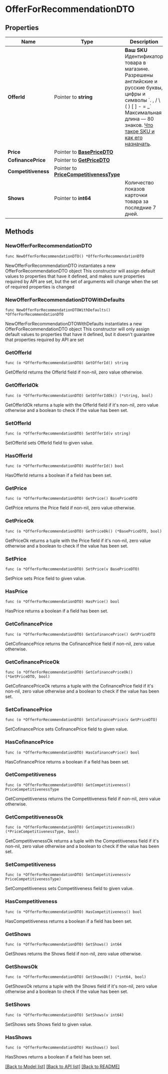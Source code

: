 # OfferForRecommendationDTO

## Properties

Name | Type | Description | Notes
------------ | ------------- | ------------- | -------------
**OfferId** | Pointer to **string** |   **Ваш SKU**  Идентификатор товара в магазине. Разрешены английские и русские буквы, цифры и символы &#x60;. , / \\ ( ) [ ] - &#x3D; _&#x60;  Максимальная длина — 80 знаков.  [Что такое SKU и как его назначать](https://yandex.ru/support/marketplace/assortment/add/index.html#fields).  | [optional] 
**Price** | Pointer to [**BasePriceDTO**](BasePriceDTO.md) |  | [optional] 
**CofinancePrice** | Pointer to [**GetPriceDTO**](GetPriceDTO.md) |  | [optional] 
**Competitiveness** | Pointer to [**PriceCompetitivenessType**](PriceCompetitivenessType.md) |  | [optional] 
**Shows** | Pointer to **int64** | Количество показов карточки товара за последние 7 дней. | [optional] 

## Methods

### NewOfferForRecommendationDTO

`func NewOfferForRecommendationDTO() *OfferForRecommendationDTO`

NewOfferForRecommendationDTO instantiates a new OfferForRecommendationDTO object
This constructor will assign default values to properties that have it defined,
and makes sure properties required by API are set, but the set of arguments
will change when the set of required properties is changed

### NewOfferForRecommendationDTOWithDefaults

`func NewOfferForRecommendationDTOWithDefaults() *OfferForRecommendationDTO`

NewOfferForRecommendationDTOWithDefaults instantiates a new OfferForRecommendationDTO object
This constructor will only assign default values to properties that have it defined,
but it doesn't guarantee that properties required by API are set

### GetOfferId

`func (o *OfferForRecommendationDTO) GetOfferId() string`

GetOfferId returns the OfferId field if non-nil, zero value otherwise.

### GetOfferIdOk

`func (o *OfferForRecommendationDTO) GetOfferIdOk() (*string, bool)`

GetOfferIdOk returns a tuple with the OfferId field if it's non-nil, zero value otherwise
and a boolean to check if the value has been set.

### SetOfferId

`func (o *OfferForRecommendationDTO) SetOfferId(v string)`

SetOfferId sets OfferId field to given value.

### HasOfferId

`func (o *OfferForRecommendationDTO) HasOfferId() bool`

HasOfferId returns a boolean if a field has been set.

### GetPrice

`func (o *OfferForRecommendationDTO) GetPrice() BasePriceDTO`

GetPrice returns the Price field if non-nil, zero value otherwise.

### GetPriceOk

`func (o *OfferForRecommendationDTO) GetPriceOk() (*BasePriceDTO, bool)`

GetPriceOk returns a tuple with the Price field if it's non-nil, zero value otherwise
and a boolean to check if the value has been set.

### SetPrice

`func (o *OfferForRecommendationDTO) SetPrice(v BasePriceDTO)`

SetPrice sets Price field to given value.

### HasPrice

`func (o *OfferForRecommendationDTO) HasPrice() bool`

HasPrice returns a boolean if a field has been set.

### GetCofinancePrice

`func (o *OfferForRecommendationDTO) GetCofinancePrice() GetPriceDTO`

GetCofinancePrice returns the CofinancePrice field if non-nil, zero value otherwise.

### GetCofinancePriceOk

`func (o *OfferForRecommendationDTO) GetCofinancePriceOk() (*GetPriceDTO, bool)`

GetCofinancePriceOk returns a tuple with the CofinancePrice field if it's non-nil, zero value otherwise
and a boolean to check if the value has been set.

### SetCofinancePrice

`func (o *OfferForRecommendationDTO) SetCofinancePrice(v GetPriceDTO)`

SetCofinancePrice sets CofinancePrice field to given value.

### HasCofinancePrice

`func (o *OfferForRecommendationDTO) HasCofinancePrice() bool`

HasCofinancePrice returns a boolean if a field has been set.

### GetCompetitiveness

`func (o *OfferForRecommendationDTO) GetCompetitiveness() PriceCompetitivenessType`

GetCompetitiveness returns the Competitiveness field if non-nil, zero value otherwise.

### GetCompetitivenessOk

`func (o *OfferForRecommendationDTO) GetCompetitivenessOk() (*PriceCompetitivenessType, bool)`

GetCompetitivenessOk returns a tuple with the Competitiveness field if it's non-nil, zero value otherwise
and a boolean to check if the value has been set.

### SetCompetitiveness

`func (o *OfferForRecommendationDTO) SetCompetitiveness(v PriceCompetitivenessType)`

SetCompetitiveness sets Competitiveness field to given value.

### HasCompetitiveness

`func (o *OfferForRecommendationDTO) HasCompetitiveness() bool`

HasCompetitiveness returns a boolean if a field has been set.

### GetShows

`func (o *OfferForRecommendationDTO) GetShows() int64`

GetShows returns the Shows field if non-nil, zero value otherwise.

### GetShowsOk

`func (o *OfferForRecommendationDTO) GetShowsOk() (*int64, bool)`

GetShowsOk returns a tuple with the Shows field if it's non-nil, zero value otherwise
and a boolean to check if the value has been set.

### SetShows

`func (o *OfferForRecommendationDTO) SetShows(v int64)`

SetShows sets Shows field to given value.

### HasShows

`func (o *OfferForRecommendationDTO) HasShows() bool`

HasShows returns a boolean if a field has been set.


[[Back to Model list]](../README.md#documentation-for-models) [[Back to API list]](../README.md#documentation-for-api-endpoints) [[Back to README]](../README.md)


